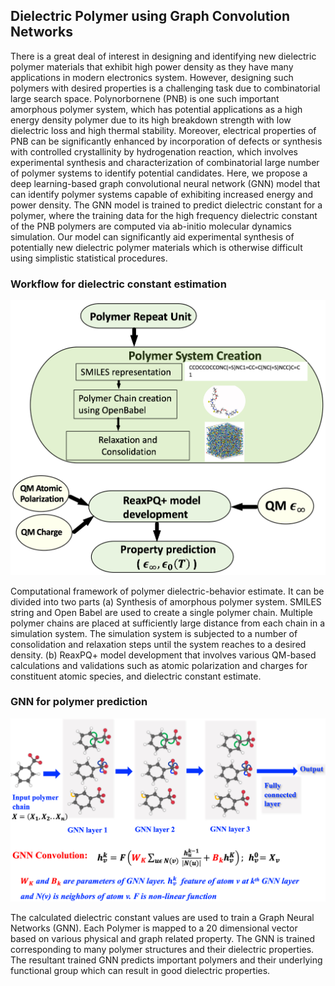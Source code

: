 ## Dielectric Polymer using Graph Convolution Networks

There is a great deal of interest in designing and identifying new dielectric polymer materials that exhibit high power density as they have many applications in modern electronics system. 
However, designing such polymers with desired properties is a challenging task due to combinatorial large search space. 
Polynorbornene (PNB) is one such important amorphous polymer system, which has potential applications as a high energy density polymer due to its high breakdown strength with low dielectric loss and high thermal stability. Moreover, electrical properties of PNB can be significantly enhanced by incorporation of defects or synthesis with controlled crystallinity by hydrogenation reaction, which involves experimental synthesis and characterization of combinatorial large number of polymer systems to identify potential candidates. Here, we propose a deep learning-based graph convolutional neural network (GNN) model that can identify polymer systems capable of exhibiting increased energy and power density. The GNN model is trained to predict dielectric constant for a polymer, where the training data for the high frequency dielectric constant of the PNB polymers are computed via ab-initio molecular dynamics simulation. Our model can significantly aid experimental synthesis of potentially new dielectric polymer materials which is otherwise difficult using simplistic statistical procedures.


### Workflow for dielectric constant estimation

![Workflow](https://github.com/AnkitMish/PolymerGNN/blob/master/img/Workflow.jpg)
<br>

Computational framework of polymer dielectric-behavior estimate. It can be divided into two parts (a) Synthesis of amorphous polymer system. SMILES string and Open Babel are used to create a single polymer chain. Multiple polymer chains are placed at sufficiently large distance from each chain in a simulation system. The simulation system is subjected to a number of consolidation and relaxation steps until the system reaches to a desired density.  (b) ReaxPQ+ model development that involves various QM-based calculations and validations such as atomic polarization and charges for constituent atomic species, and dielectric constant estimate.


### GNN for polymer prediction

![GNN](https://github.com/AnkitMish/PolymerGNN/blob/master/img/GNN.jpg)

The calculated dielectric constant values are used to train a Graph Neural Networks (GNN). Each Polymer is mapped to a 20 dimensional vector based on various physical and graph related property. The GNN is trained corresponding to many polymer structures and their dielectric properties. The resultant trained GNN predicts important polymers and their underlying functional group which can result in good dielectric properties.
